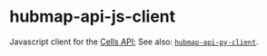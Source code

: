 # hubmap-api-js-client
Javascript client for the [Cells API](https://github.com/hubmapconsortium/cross_modality_query);
See also: [`hubmap-api-py-client`](https://github.com/hubmapconsortium/hubmap-api-py-client#readme).
